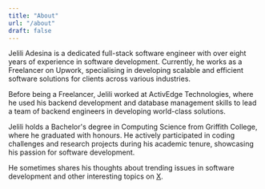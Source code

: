 ```yaml
---
title: "About"
url: "/about"
draft: false
---
```


Jelili Adesina is a dedicated full-stack software engineer with over eight years of experience in software development. Currently, he works as a Freelancer on Upwork, specialising in developing scalable and efficient software solutions for clients across various industries.

Before being a Freelancer, Jelili worked at ActivEdge Technologies, where he used his backend development and database management skills to lead a team of backend engineers in developing world-class solutions.

Jelili holds a Bachelor's degree in Computing Science from Griffith College, where he graduated with honours. He actively participated in coding challenges and research projects during his academic tenure, showcasing his passion for software development.

He sometimes shares his thoughts about trending issues in software development and other interesting topics on [X](https://x.com/JeliliO_).
